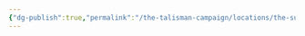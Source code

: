 ```yaml
---
{"dg-publish":true,"permalink":"/the-talisman-campaign/locations/the-sunken-spire/levels-players/18th/","noteIcon":""}
---
```


